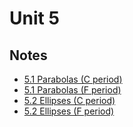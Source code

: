 # Unit 5

## Notes

- <a href="../notes/PCHA_5.1_Parabolas_C.pdf">5.1 Parabolas (C period)</a>
- <a href="../notes/PCHA_5.1_Parabolas_F.pdf">5.1 Parabolas (F period)</a>
- <a href="../notes/PCHA_5.2_Ellipses_C.pdf">5.2 Ellipses (C period)</a>
- <a href="../notes/PCHA_5.2_Ellipses_F.pdf">5.2 Ellipses (F period)</a>


